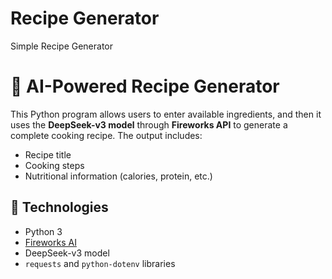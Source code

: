 # Recipe Generator
Simple Recipe Generator 

# 🚀 AI-Powered Recipe Generator 

This Python program allows users to enter available ingredients, and then it uses the **DeepSeek-v3 model** through **Fireworks API** to generate a complete cooking recipe. The output includes:

- Recipe title
- Cooking steps
- Nutritional information (calories, protein, etc.)


## 🔧 Technologies

- Python 3
- [Fireworks AI](https://fireworks.ai/)
- DeepSeek-v3 model
- `requests` and `python-dotenv` libraries


